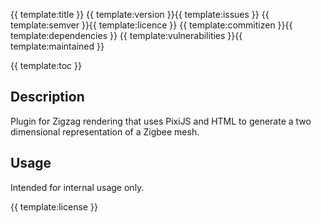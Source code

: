 {{ template:title }}
{{ template:version }}{{ template:issues }} {{ template:semver }}{{ template:licence }} {{ template:commitizen }}{{ template:dependencies }} {{ template:vulnerabilities }}{{ template:maintained }}

{{ template:toc }}

## Description
Plugin for Zigzag rendering that uses PixiJS and HTML to generate a two dimensional representation of a Zigbee mesh.

## Usage
Intended for internal usage only.

{{ template:license }}